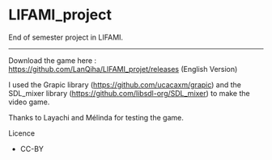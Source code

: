 # LIFAMI_project

End of semester project in LIFAMI.

---

Download the game here : https://github.com/LanQiha/LIFAMI_projet/releases (English Version)

I used the Grapic library (https://github.com/ucacaxm/grapic) and the SDL_mixer library (https://github.com/libsdl-org/SDL_mixer) to make the video game.

Thanks to Layachi and Mélinda for testing the game.

Licence
- CC-BY
